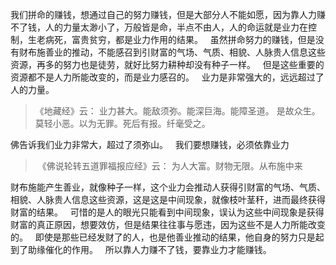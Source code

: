 我们拼命的赚钱，想通过自己的努力赚钱，但是大部分人不能如愿，因为靠人力赚不了钱，人的力量太渺小了，万般皆是命，半点不由人，人的命运就是业力在控制，生老病死，富贵贫穷，都是业力作用的结果。
&nbsp;
虽然拼命努力的赚钱，但是没有财布施善业的推动，不能感召到引财富的气场、气质、相貌、人脉贵人信息这些资源，再多的努力也是徒劳，就好比努力耕种却没有种子一样。
&nbsp;
但是这些重要的资源都不是人力所能改变的，而是业力感召的。
&nbsp;
业力是非常强大的，远远超过了人的力量。

> 《地藏经》云：
> 业力甚大。能敌须弥。能深巨海。能障圣道。
> 是故众生。莫轻小恶。以为无罪。死后有报。纤毫受之。

佛告诉我们业力非常大，超过了须弥山。
&nbsp;
我们要想赚钱，必须依靠业力

>  《佛说轮转五道罪福报应经》云：
> 为人大富。财物无限。从布施中来 

财布施能产生善业，就像种子一样，这个业力会推动人获得引财富的气场、气质、相貌、人脉贵人信息这些资源，这是这是中间现象，就像枝叶茎秆，进而最终获得财富的结果。
&nbsp;
可惜的是人的眼光只能看到中间现象，误认为这些中间现象是获得财富的真正原因，想要效仿，但是结果往往事与愿违，因为这些不是人力所能改变的。
&nbsp;
即使是那些已经发财了的人，也是他善业推动的结果，他自身的努力只是起到了助缘催化的作用。
&nbsp;
所以靠人力赚不了钱，要靠业力才能赚钱。